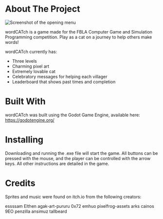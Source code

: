 # About The Project


![Screenshot of the opening menu]([https://user-images.githubusercontent.com/74633059/222609268-2c42362e-1568-4982-af53-ed3d0c0ce727.png])


wordCATch is a game made for the FBLA Computer Game and Simulation Programming competition. Play as a cat on a journey to help others make words! 

wordCATch currently has:

- Three levels
- Charming pixel art
- Extremely lovable cat
- Celebratory messages for helping each villager
- Leaderboard that shows past times and completion


# Built With

wordCATch was built using the Godot Game Engine, available here: https://godotengine.org/

# Installing

Downloading and running the .exe file will start the game. All buttons can be pressed with the mouse, and the player can be controlled with the arrow keys. All other instructions are detailed in the game.

# Credits

Sprites and music were found on itch.io from the following creators:

essssam
Elthen
agak-art-pururu
0x72
emhuo
pixelfrog-assets
arks
cainos
9EO
penzilla
ansimuz	
tallbeard



